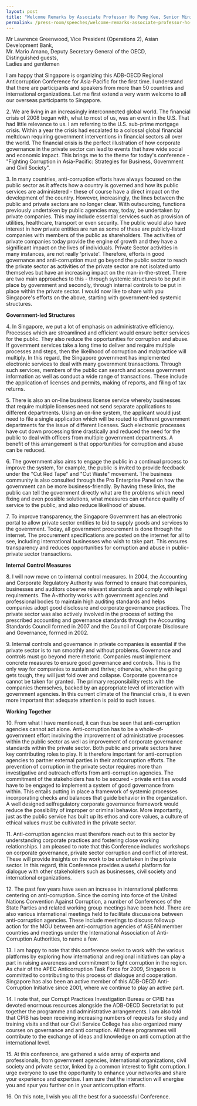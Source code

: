 ```yaml
---
layout: post
title: "Welcome Remarks by Associate Professor Ho Peng Kee, Senior Minister of State for Law and Home Affairs at the Asian Development Bank Organisation for Economic Co-operation and Development's (ADB-OECD) 6th Regional Anti-Corruption Conference"
permalink: /press-room/speeches/welcome-remarks-associate-professor-ho-peng-kee-senior-minister-state-law-and/
---
```


<p>Mr Lawrence Greenwood, Vice President (Operations 2), Asian Development Bank,<br />Mr. Mario Amano, Deputy Secretary General of the OECD,<br />Distinguished guests,<br />Ladies and gentlemen

I am happy that Singapore is organizing this ADB-OECD Regional Anticorruption Conference for Asia-Pacific for the first time. I understand that there are participants and speakers from more than 50 countries and international organizations. Let me first extend a very warm welcome to all our overseas participants to Singapore.

2\. We are living in an increasingly interconnected global world. The financial crisis of 2008 began with, what to most of us, was an event in the U.S. That had little relevance to us. I am referring to the U.S. sub-prime mortgage crisis. Within a year the crisis had escalated to a colossal global financial meltdown requiring government interventions in financial sectors all over the world. The financial crisis is the perfect illustration of how corporate governance in the private sector can lead to events that have wide social and economic impact. This brings me to the theme for today's conference - "Fighting Corruption in Asia-Pacific: Strategies for Business, Government and Civil Society".

3\. In many countries, anti-corruption efforts have always focused on the public sector as it affects how a country is governed and how its public services are administered - these of course have a direct impact on the development of the country. However, increasingly, the lines between the public and private sectors are no longer clear. With outsourcing, functions previously undertaken by public agencies may, today, be undertaken by private companies. This may include essential services such as provision of utilities, healthcare, transport or even security. The public would also have interest in how private entities are run as some of these are publicly-listed companies with members of the public as shareholders. The activities of private companies today provide the engine of growth and they have a significant impact on the lives of individuals. Private Sector activities in many instances, are not really 'private'. Therefore, efforts in good governance and anti-corruption must go beyond the public sector to reach the private sector as activities of the private sector are not isolated unto themselves but have an increasing impact on the man-in-the-street. There are two main approaches to this - through systemic structures to be put in place by govemment and secondly, through internal controls to be put in place within the private sector. I would now like to share with you Singapore's efforts on the above, starting with government-led systemic structures.

**Government-led Structures**

4\. In Singapore, we put a lot of emphasis on administrative efficiency. Processes which are streamlined and efficient would ensure better services for the public. They also reduce the opportunities for corruption and abuse. If govemment services take a long time to deliver and require multiple processes and steps, then the likelihood of corruption and malpractice will multiply. In this regard, the Singapore government has implemented electronic services to deal with many government transactions. Through such services, members of the public can search and access government information as well as conduct a wide range of transactions. These include the application of licenses and permits, making of reports, and filing of tax returns.

5\. There is also an on-line business license service whereby businesses that require multiple licenses need not send separate applications to different departments. Using an on-line system, the applicant would just need to file a single application which will be routed to different government departments for the issue of different licenses. Such electronic processes have cut down processing time drastically and reduced the need for the public to deal with officers from multiple government departments. A benefit of this arrangement is that opportunities for corruption and abuse can be reduced.

6\. The government also aims to engage the public in a continual process to improve the system, for example, the public is invited to provide feedback under the "Cut Red Tape" and "Cut Waste" movement. The business community is also consulted through the Pro Enterprise Panel on how the government can be more business-friendly. By having these links, the public can tell the government directly what are the problems which need fixing and even possible solutions, what measures can enhance quality of service to the public, and also reduce likelihood of abuse.

7\. To improve transparency, the Singapore Government has an electronic portal to allow private sector entities to bid to supply goods and services to the government. Today, all government procurement is done through the internet. The procurement specifications are posted on the internet for all to see, including international businesses who wish to take part. This ensures transparency and reduces opportunities for corruption and abuse in public-private sector transactions.

**Internal Control Measures**

8\. I will now move on to internal control measures. In 2004, the Accounting and Corporate Regulatory Authority was forrned to ensure that companies, businesses and auditors observe relevant standards and comply with legal requirements. The A~tthority works with government agencies and professional bodies to maintain high auditing standards and helps companies adopt good disclosure and corporate governance practices. The private sector was also actively involved in the process of setting the prescribed accounting and governance standards through the Accounting Standards Council forrned in 2007 and the Council of Corporate Disclosure and Governance, forrned in 2002.

9\. Internal controls and governance in private companies is essential if the private sector is to run smoothly and without problems. Governance and controls must go beyond mere rhetoric. Companies must implement concrete measures to ensure good governance and controls. This is the only way for companies to sustain and thrive; otherwise, when the going gets tough, they will just fold over and collapse. Corporate governance cannot be taken for granted. The primary responsibility rests with the companies themselves, backed by an appropriate level of interaction with government agencies. In this current climate of the financial crisis, it is even more important that adequate attention is paid to such issues.

**Working Together**

10\. From what I have mentioned, it can thus be seen that anti-corruption agencies cannot act alone. Anti-corruption has to be a whole-of-government effort involving the improvement of administrative processes within the public sector as well as improvement of corporate governance standards within the private sector. Both public and private sectors have key contributing roles to play. It is therefore important for anti-corruption agencies to partner external parties in their anticorruption efforts. The prevention of corruption in the private sector requires more than investigative and outreach efforts from anti-corruption agencies. The commitment of the stakeholders has to be secured - private entities would have to be engaged to implement a system of good governance from within. This entails putting in place a framework of systemic processes incorporating checks and balances that guide behavior in the organization. A well designed selfregulatory corporate governance framework would reduce the possibility of improper or criminal behavior. More importantly, just as the public service has built up its ethos and core values, a culture of ethical values must be cultivated in the private sector.

11\. Anti-corruption agencies must therefore reach out to this sector by understanding corporate practices and fostering close working relationships. I am pleased to note that this Conference includes workshops on corporate governance, private sector corruption and conflict of interest. These will provide insights on the work to be undertaken in the private sector. In this regard, this Conference provides a useful platform for dialogue with other stakeholders such as businesses, civil society and international organizations.

12\. The past few years have seen an increase in international platforms centering on anti-corruption. Since the coming into force of the United Nations Convention Against Corruption, a number of Conferences of the State Parties and related working group meetings have been held. There are also various international meetings held to facilitate discussions between anti-corruption agencies. These include meetings to discuss followup action for the MOU between anti-corruption agencies of ASEAN member countries and meetings under the International Association of Anti-Corruption Authorities, to name a few.

13\. I am happy to note that this conference seeks to work with the various platforms by exploring how international and regional initiatives can play a part in raising awareness and commitment to fight corruption in the region. As chair of the APEC Anticorruption Task Force for 2009, Singapore is committed to contributing to this process of dialogue and cooperation. Singapore has also been an active member of this ADB-OECD Anti-Corruption Initiative since 2001, where we continue to play an active part.

14\. I note that, our Corrupt Practices Investigation Bureau or CPIB has devoted enormous resources alongside the ADB-OECD Secretariat to put together the programme and administrative arrangements. I am also told that CPIB has been receiving increasing numbers of requests for study and training visits and that our Civil Service College has also organized many courses on governance and anti corruption. All these programmes will contribute to the exchange of ideas and knowledge on anti corruption at the international level.

15\. At this conference, are gathered a wide array of experts and professionals, from government agencies, international organizations, civil society and private sector, linked by a common interest to fight corruption. I urge everyone to use the opportunity to enhance your networks and share your experience and expertise. I am sure that the interaction will energise you and spur you further on in your anticorruption efforts.

16\. On this note, I wish you all the best for a successful Conference.
